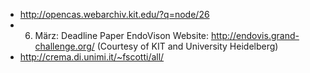 * http://opencas.webarchiv.kit.edu/?q=node/26
* 06. März: Deadline Paper
EndoVison Website: http://endovis.grand-challenge.org/ (Courtesy of KIT and University Heidelberg)
* http://crema.di.unimi.it/~fscotti/all/
